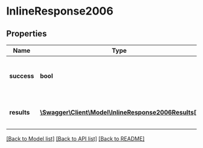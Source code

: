 # InlineResponse2006

## Properties
Name | Type | Description | Notes
------------ | ------------- | ------------- | -------------
**success** | **bool** | Indicates whether the operation was successful | [optional] 
**results** | [**\Swagger\Client\Model\InlineResponse2006Results[]**](InlineResponse2006Results.md) | The list of course registration results | [optional] 

[[Back to Model list]](../../README.md#documentation-for-models) [[Back to API list]](../../README.md#documentation-for-api-endpoints) [[Back to README]](../../README.md)

